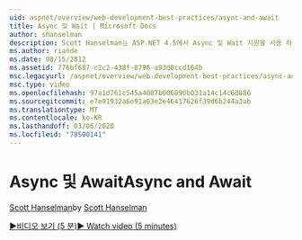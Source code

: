 ```yaml
---
uid: aspnet/overview/web-development-best-practices/async-and-await
title: Async 및 Wait | Microsoft Docs
author: shanselman
description: Scott Hanselman는 ASP.NET 4.5에서 Async 및 Wait 지원을 사용 하는 방법을 보여 줍니다.
ms.author: riande
ms.date: 08/15/2012
ms.assetid: 776bf687-c2c2-438f-8796-a93d0ccd164b
msc.legacyurl: /aspnet/overview/web-development-best-practices/async-and-await
msc.type: video
ms.openlocfilehash: 97a1d761c545a4087b006890b031a14c14c6d886
ms.sourcegitcommit: e7e91932a6e91a63e2e46417626f39d6b244a3ab
ms.translationtype: MT
ms.contentlocale: ko-KR
ms.lasthandoff: 03/06/2020
ms.locfileid: "78500141"
---
```

# <a name="async-and-await"></a><span data-ttu-id="cc398-103">Async 및 Await</span><span class="sxs-lookup"><span data-stu-id="cc398-103">Async and Await</span></span>

<span data-ttu-id="cc398-104">[Scott Hanselman](https://github.com/shanselman)</span><span class="sxs-lookup"><span data-stu-id="cc398-104">by [Scott Hanselman](https://github.com/shanselman)</span></span>

[<span data-ttu-id="cc398-105">&#9654;비디오 보기 (5 분)</span><span class="sxs-lookup"><span data-stu-id="cc398-105">&#9654; Watch video (5 minutes)</span></span>](https://channel9.msdn.com/Blogs/ASP-NET-Site-Videos/async-and-await)
